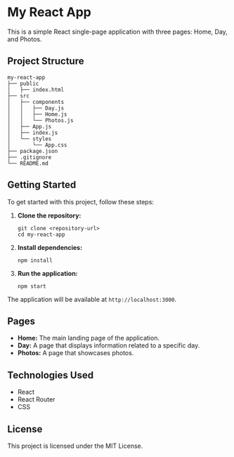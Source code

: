 # My React App

This is a simple React single-page application with three pages: Home, Day, and Photos. 

## Project Structure

```
my-react-app
├── public
│   ├── index.html
├── src
│   ├── components
│   │   ├── Day.js
│   │   ├── Home.js
│   │   └── Photos.js
│   ├── App.js
│   ├── index.js
│   └── styles
│       └── App.css
├── package.json
├── .gitignore
└── README.md
```

## Getting Started

To get started with this project, follow these steps:

1. **Clone the repository:**
   ```
   git clone <repository-url>
   cd my-react-app
   ```

2. **Install dependencies:**
   ```
   npm install
   ```

3. **Run the application:**
   ```
   npm start
   ```

The application will be available at `http://localhost:3000`.

## Pages

- **Home:** The main landing page of the application.
- **Day:** A page that displays information related to a specific day.
- **Photos:** A page that showcases photos.

## Technologies Used

- React
- React Router
- CSS

## License

This project is licensed under the MIT License.
